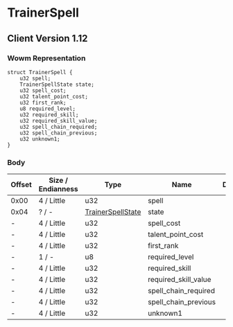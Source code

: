# TrainerSpell
## Client Version 1.12

### Wowm Representation
```rust,ignore
struct TrainerSpell {
    u32 spell;
    TrainerSpellState state;
    u32 spell_cost;
    u32 talent_point_cost;
    u32 first_rank;
    u8 required_level;
    u32 required_skill;
    u32 required_skill_value;
    u32 spell_chain_required;
    u32 spell_chain_previous;
    u32 unknown1;
}
```
### Body
| Offset | Size / Endianness | Type | Name | Description |
| ------ | ----------------- | ---- | ---- | ----------- |
| 0x00 | 4 / Little | u32 | spell |  |
| 0x04 | ? / - | [TrainerSpellState](trainerspellstate.md) | state |  |
| - | 4 / Little | u32 | spell_cost |  |
| - | 4 / Little | u32 | talent_point_cost |  |
| - | 4 / Little | u32 | first_rank |  |
| - | 1 / - | u8 | required_level |  |
| - | 4 / Little | u32 | required_skill |  |
| - | 4 / Little | u32 | required_skill_value |  |
| - | 4 / Little | u32 | spell_chain_required |  |
| - | 4 / Little | u32 | spell_chain_previous |  |
| - | 4 / Little | u32 | unknown1 |  |
